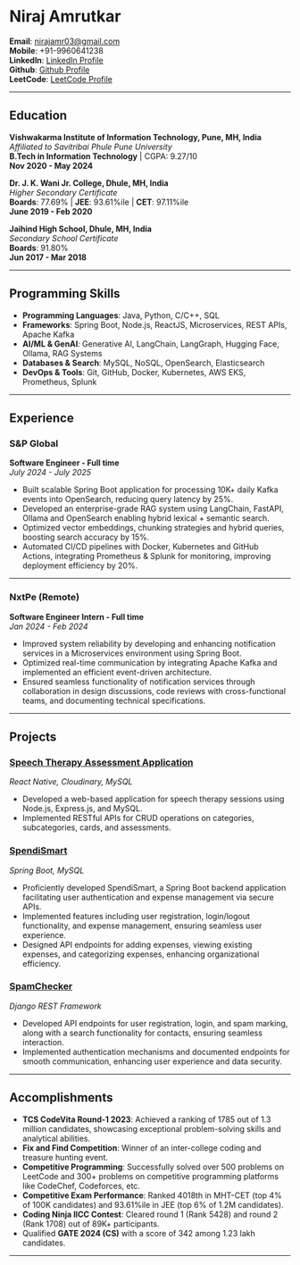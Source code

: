 # Niraj Amrutkar

**Email**: [nirajamr03@gmail.com](mailto:nirajamr03@gmail.com)  
**Mobile**: +91-9960641238  
**LinkedIn**: [LinkedIn Profile](https://www.linkedin.com/in/niraj-amrutkar/)  
**Github**: [Github Profile](https://github.com/Niraj2003)  
**LeetCode**: [LeetCode Profile](https://leetcode.com/niraj03/)  

---

## Education

**Vishwakarma Institute of Information Technology, Pune, MH, India**  
_Affiliated to Savitribai Phule Pune University_  
**B.Tech in Information Technology** | CGPA: 9.27/10 <br>
**Nov 2020 - May 2024**

**Dr. J. K. Wani Jr. College, Dhule, MH, India**  
_Higher Secondary Certificate_  
**Boards**: 77.69% | **JEE**: 93.61%ile | **CET**: 97.11%ile  
**June 2019 - Feb 2020**

**Jaihind High School, Dhule, MH, India**  
_Secondary School Certificate_  
**Boards**: 91.80% <br>
**Jun 2017 - Mar 2018**

---

## Programming Skills

- **Programming Languages**: Java, Python, C/C++, SQL
- **Frameworks**: Spring Boot, Node.js, ReactJS, Microservices, REST APIs, Apache Kafka
- **AI/ML & GenAI**: Generative AI, LangChain, LangGraph, Hugging Face, Ollama, RAG Systems
- **Databases & Search**: MySQL, NoSQL, OpenSearch, Elasticsearch
- **DevOps & Tools**: Git, GitHub, Docker, Kubernetes, AWS EKS, Prometheus, Splunk


---

## Experience

### S&P Global
**Software Engineer - Full time**  
_July 2024 - July 2025_

- Built scalable Spring Boot application for processing 10K+ daily Kafka events into OpenSearch, reducing query latency by 25%.
- Developed an enterprise-grade RAG system using LangChain, FastAPI, Ollama and OpenSearch enabling hybrid lexical + semantic search.
- Optimized vector embeddings, chunking strategies and hybrid queries, boosting search accuracy by 15%.
- Automated CI/CD pipelines with Docker, Kubernetes and GitHub Actions, integrating Prometheus & Splunk for monitoring, improving deployment efficiency by 20%.

---

### NxtPe (Remote)
**Software Engineer Intern - Full time**  
_Jan 2024 - Feb 2024_

- Improved system reliability by developing and enhancing notification services in a Microservices environment using Spring Boot.
- Optimized real-time communication by integrating Apache Kafka and implemented an efficient event-driven architecture.
- Ensured seamless functionality of notification services through collaboration in design discussions, code reviews with cross-functional teams, and documenting technical specifications.

---

## Projects

### [Speech Therapy Assessment Application](https://github.com/Niraj2003/Speech-Therapy-Application-Documentation)
_React Native, Cloudinary, MySQL_

- Developed a web-based application for speech therapy sessions using Node.js, Express.js, and MySQL.
- Implemented RESTful APIs for CRUD operations on categories, subcategories, cards, and assessments.

### [SpendiSmart](https://github.com/Niraj2003/spendismart)
_Spring Boot, MySQL_

- Proficiently developed SpendiSmart, a Spring Boot backend application facilitating user authentication and expense management via secure APIs.
- Implemented features including user registration, login/logout functionality, and expense management, ensuring seamless user experience.
- Designed API endpoints for adding expenses, viewing existing expenses, and categorizing expenses, enhancing organizational efficiency.

### [SpamChecker](https://github.com/Niraj2003/spamChecker)
_Django REST Framework_

- Developed API endpoints for user registration, login, and spam marking, along with a search functionality for contacts, ensuring seamless interaction.
- Implemented authentication mechanisms and documented endpoints for smooth communication, enhancing user experience and data security.

---

## Accomplishments

- **TCS CodeVita Round-1 2023**: Achieved a ranking of 1785 out of 1.3 million candidates, showcasing exceptional problem-solving skills and analytical abilities.
- **Fix and Find Competition**: Winner of an inter-college coding and treasure hunting event.
- **Competitive Programming**: Successfully solved over 500 problems on LeetCode and 300+ problems on competitive programming platforms like CodeChef, Codeforces, etc.
- **Competitive Exam Performance**: Ranked 4018th in MHT-CET (top 4% of 100K candidates) and 93.61%ile in JEE (top 6% of 1.2M candidates).
- **Coding Ninja IICC Contest**: Cleared round 1 (Rank 5428) and round 2 (Rank 1708) out of 89K+ participants.
- Qualified **GATE 2024 (CS)** with a score of 342 among 1.23 lakh candidates.
---

